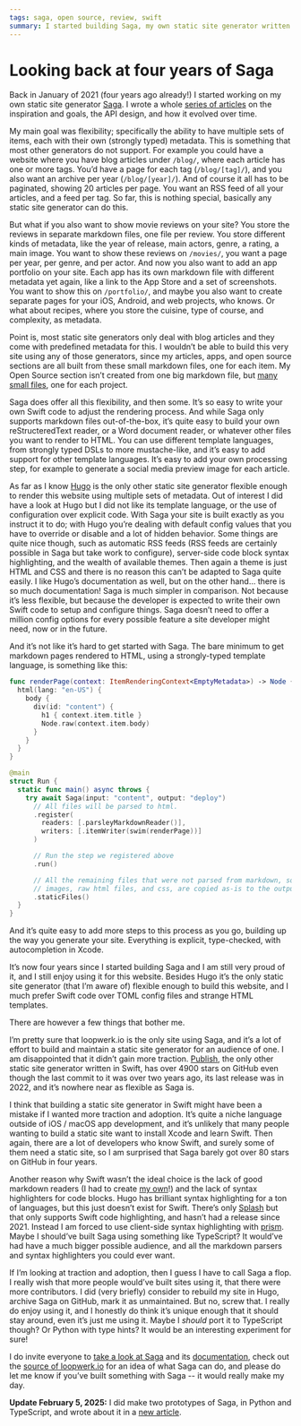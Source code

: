 ```yaml
---
tags: saga, open source, review, swift
summary: I started building Saga, my own static site generator written in Swift, four years ago. Let’s look at the state of the project.
---
```


# Looking back at four years of Saga

Back in January of 2021 (four years ago already!) I started working on my own static site generator [Saga](https://github.com/loopwerk/Saga). I wrote a whole [series of articles](/articles/tag/saga/) on the inspiration and goals, the API design, and how it evolved over time.

My main goal was flexibility; specifically the ability to have multiple sets of items, each with their own (strongly typed) metadata. This is something that most other generators do not support. For example you could have a website where you have blog articles under `/blog/`, where each article has one or more tags. You’d have a page for each tag (`/blog/[tag]/`), and you also want an archive per year (`/blog/[year]/`). And of course it all has to be paginated, showing 20 articles per page. You want an RSS feed of all your articles, and a feed per tag. So far, this is nothing special, basically any static site generator can do this.

But what if you also want to show movie reviews on your site? You store the reviews in separate markdown files, one file per review. You store different kinds of metadata, like the year of release, main actors, genre, a rating, a main image. You want to show these reviews on `/movies/`, you want a page per year, per genre, and per actor. And now you also want to add an app portfolio on your site. Each app has its own markdown file with different metadata yet again, like a link to the App Store and a set of screenshots. You want to show this on `/portfolio/`, and maybe you also want to create separate pages for your iOS, Android, and web projects, who knows. Or what about recipes, where you store the cuisine, type of course, and complexity, as metadata.

Point is, most static site generators only deal with blog articles and they come with predefined metadata for this. I wouldn’t be able to build this very site using any of those generators, since my articles, apps, and open source sections are all built from these small markdown files, one for each item. My Open Source section isn’t created from one big markdown file, but [many small files](https://github.com/loopwerk/loopwerk.io/tree/master/content/projects), one for each project.

Saga does offer all this flexibility, and then some. It’s so easy to write your own Swift code to adjust the rendering process. And while Saga only supports markdown files out-of-the-box, it’s quite easy to build your own reStructeredText reader, or a Word document reader, or whatever other files you want to render to HTML. You can use different template languages, from strongly typed DSLs to more mustache-like, and it’s easy to add support for other template languages. It’s easy to add your own processing step, for example to generate a social media preview image for each article.

As far as I know [Hugo](https://gohugo.io) is the only other static site generator flexible enough to render this website using multiple sets of metadata. Out of interest I did have a look at Hugo but I did not like its template language, or the use of configuration over explicit code. With Saga your site is built exactly as you instruct it to do; with Hugo you’re dealing with default config values that you have to override or disable and a lot of hidden behavior. Some things are quite nice though, such as automatic RSS feeds (RSS feeds are certainly possible in Saga but take work to configure), server-side code block syntax highlighting, and the wealth of available themes. Then again a theme is just HTML and CSS and there is no reason this can’t be adapted to Saga quite easily. I like Hugo’s documentation as well, but on the other hand... there is so much documentation! Saga is much simpler in comparison. Not because it’s less flexible, but because the developer is expected to write their own Swift code to setup and configure things. Saga doesn’t need to offer a million config options for every possible feature a site developer might need, now or in the future.

And it’s not like it’s hard to get started with Saga. The bare minimum to get markdown pages rendered to HTML, using a strongly-typed template language, is something like this:

```swift
func renderPage(context: ItemRenderingContext<EmptyMetadata>) -> Node {
  html(lang: "en-US") {
    body {
      div(id: "content") {
        h1 { context.item.title }
        Node.raw(context.item.body)
      }
    }
  }
}

@main
struct Run {
  static func main() async throws {
    try await Saga(input: "content", output: "deploy")
      // All files will be parsed to html.
      .register(
        readers: [.parsleyMarkdownReader()],
        writers: [.itemWriter(swim(renderPage))]
      )

      // Run the step we registered above
      .run()

      // All the remaining files that were not parsed from markdown, so for example
      // images, raw html files, and css, are copied as-is to the output folder.
      .staticFiles()
  }
}
```

And it’s quite easy to add more steps to this process as you go, building up the way you generate your site. Everything is explicit, type-checked, with autocompletion in Xcode.

It’s now four years since I started building Saga and I am still very proud of it, and I still enjoy using it for this website. Besides Hugo it’s the only static site generator (that I’m aware of) flexible enough to build this website, and I much prefer Swift code over TOML config files and strange HTML templates.

There are however a few things that bother me.

I’m pretty sure that loopwerk.io is the only site using Saga, and it’s a lot of effort to build and maintain a static site generator for an audience of one. I am disappointed that it didn’t gain more traction. [Publish](https://github.com/JohnSundell/Publish), the only other static site generator written in Swift, has over 4900 stars on GitHub even though the last commit to it was over two years ago, its last release was in 2022, and it’s nowhere near as flexible as Saga is.

I think that building a static site generator in Swift might have been a mistake if I wanted more traction and adoption. It’s quite a niche language outside of iOS / macOS app development, and it’s unlikely that many people wanting to build a static site want to install Xcode and learn Swift. Then again, there are a lot of developers who know Swift, and surely some of them need a static site, so I am surprised that Saga barely got over 80 stars on GitHub in four years. 

Another reason why Swift wasn’t the ideal choice is the lack of good markdown readers (I had to create [my own](https://github.com/loopwerk/Parsley)!) and the lack of syntax highlighters for code blocks. Hugo has brilliant syntax highlighting for a ton of languages, but this just doesn’t exist for Swift. There’s only [Splash](https://github.com/JohnSundell/Splash) but that only supports Swift code highlighting, and hasn’t had a release since 2021. Instead I am forced to use client-side syntax highlighting with [prism](https://prismjs.com). Maybe I should’ve built Saga using something like TypeScript? It would’ve had have a much bigger possible audience, and all the markdown parsers and syntax highlighters you could ever want.

If I’m looking at traction and adoption, then I guess I have to call Saga a flop. I really wish that more people would’ve built sites using it, that there were more contributors. I did (very briefly) consider to rebuild my site in Hugo, archive Saga on GitHub, mark it as unmaintained. But no, screw that. I really do enjoy using it, and I honestly do think it’s unique enough that it should stay around, even it’s just me using it. Maybe I *should* port it to TypeScript though? Or Python with type hints? It would be an interesting experiment for sure!

I do invite everyone to [take a look at Saga](https://github.com/loopwerk/Saga) and its [documentation](https://loopwerk.github.io/Saga/documentation/saga/), check out the [source of loopwerk.io](https://github.com/loopwerk/loopwerk.io/blob/master/Sources/Loopwerk/run.swift) for an idea of what Saga can do, and please do let me know if you’ve built something with Saga -- it would really make my day.

**Update February 5, 2025:** I did make two prototypes of Saga, in Python and TypeScript, and wrote about it in a [new article](/articles/2025/saga-in-python-or-typescript/).